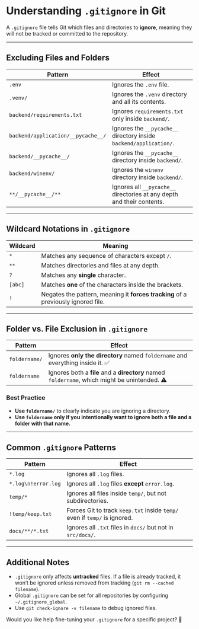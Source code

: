 # Understanding `.gitignore` in Git

A `.gitignore` file tells Git which files and directories to **ignore**, meaning they will not be tracked or committed to the repository.

---

## Excluding Files and Folders

| Pattern | Effect |
|---------|--------|
| `.env` | Ignores the `.env` file. |
| `.venv/` | Ignores the `.venv` directory and all its contents. |
| `backend/requirements.txt` | Ignores `requirements.txt` only inside `backend/`. |
| `backend/application/__pycache__/` | Ignores the `__pycache__` directory inside `backend/application/`. |
| `backend/__pycache__/` | Ignores the `__pycache__` directory inside `backend/`. |
| `backend/winenv/` | Ignores the `winenv` directory inside `backend/`. |
| `**/__pycache__/**` | Ignores all `__pycache__` directories at any depth and their contents. |

---

## Wildcard Notations in `.gitignore`

| Wildcard  | Meaning |
|-----------|---------|
| `*`       | Matches any sequence of characters except `/`. |
| `**`      | Matches directories and files at any depth. |
| `?`       | Matches any **single** character. |
| `[abc]`   | Matches **one** of the characters inside the brackets. |
| `!`       | Negates the pattern, meaning it **forces tracking** of a previously ignored file. |

---

## Folder vs. File Exclusion in `.gitignore`

| Pattern | Effect |
|---------|--------|
| `foldername/` | Ignores **only the directory** named `foldername` and everything inside it. ✅ |
| `foldername` | Ignores both a **file** and a **directory** named `foldername`, which might be unintended. ⚠️ |

### **Best Practice**
- **Use `foldername/`** to clearly indicate you are ignoring a directory.
- **Use `foldername` only if you intentionally want to ignore both a file and a folder with that name.**

---

## Common `.gitignore` Patterns

| Pattern | Effect |
|---------|--------|
| `*.log` | Ignores all `.log` files. |
| `*.log\n!error.log` | Ignores all `.log` files **except** `error.log`. |
| `temp/*` | Ignores all files inside `temp/`, but not subdirectories. |
| `!temp/keep.txt` | Forces Git to track `keep.txt` inside `temp/` even if `temp/` is ignored. |
| `docs/**/*.txt` | Ignores all `.txt` files in `docs/` but not in `src/docs/`. |

---

## Additional Notes
- `.gitignore` only affects **untracked** files. If a file is already tracked, it won’t be ignored unless removed from tracking (`git rm --cached filename`).
- Global `.gitignore` can be set for all repositories by configuring `~/.gitignore_global`.
- Use `git check-ignore -v filename` to debug ignored files.

Would you like help fine-tuning your `.gitignore` for a specific project? 🚀


